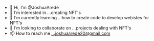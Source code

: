 - 👋 Hi, I’m @JoshuaArede
- 👀 I’m interested in ...creating NFT's
- 🌱 I’m currently learning ...how to create code to develop webistes for NFT's 
- 💞️ I’m looking to collaborate on ...projects dealing with NFT's
- 📫 How to reach me ...joshuaarede20@gmail.com

<!---
JoshuaArede/JoshuaArede is a ✨ special ✨ repository because its `README.md` (this file) appears on your GitHub profile.
You can click the Preview link to take a look at your changes.
--->
